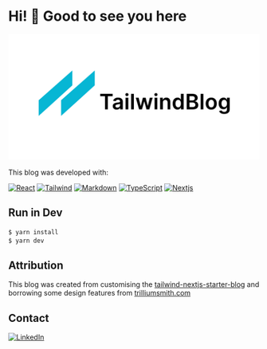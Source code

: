 <a name="readme-top"></a>

# Hi! 👋 Good to see you here

![tailwind-nextjs-banner](/public/static/images/twitter-card.png)

This blog was developed with:

[![React][react-shield]][react-url]
[![Tailwind][tailwind-shield]][tailwind-url]
[![Markdown][markdown-shield]][markdown-url]
[![TypeScript][typescript-shield]][typescript-url]
[![Nextjs][nextjs-shield]][nextjs-url]

## Run in Dev

```bash
$ yarn install
$ yarn dev
```

## Attribution

This blog was created from customising the [tailwind-nextjs-starter-blog](https://github.com/timlrx/tailwind-nextjs-starter-blog) and borrowing some design features from [trilliumsmith.com](https://github.com/trillium/trilliumsmith.com/tree/main)

## Contact

[![LinkedIn][linkedin-shield]][linkedin-url]

<!-- Built With shields -->

[react-shield]: https://img.shields.io/badge/React-20232A?style=for-the-badge&logo=react&logoColor=61DAFB
[react-url]: https://react.dev/
[tailwind-shield]: https://img.shields.io/badge/Tailwind_CSS-38B2AC?style=for-the-badge&logo=tailwind-css&logoColor=white
[tailwind-url]: https://tailwindcss.com/
[markdown-shield]: https://img.shields.io/badge/Markdown-000000?style=for-the-badge&logo=markdown&logoColor=white
[markdown-url]: https://www.markdownguide.org/
[nextjs-shield]: https://img.shields.io/badge/nextjs-000000?style=for-the-badge&logo=next.js&logoColor=white
[nextjs-url]: https://prettier.io/
[typescript-shield]: https://img.shields.io/badge/TypeScript-007ACC?style=for-the-badge&logo=typescript&logoColor=white
[typescript-url]: https://www.typescriptlang.org/

<!-- Contacts -->

[linkedin-shield]: https://img.shields.io/badge/LinkedIn-white?style=for-the-badge&logo=linkedin&colorB=0a66c2
[linkedin-url]: https://www.linkedin.com/in/kunjpatel410/
